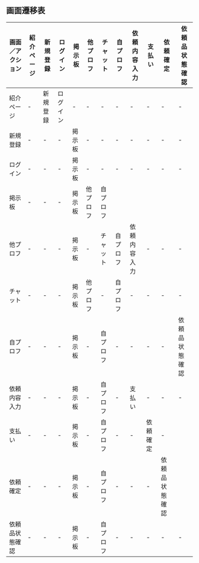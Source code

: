 ## 画面遷移表

|画面／アクション|紹介ページ|新規登録|ログイン|掲示板|他プロフ|チャット|自プロフ|依頼内容入力|支払い|依頼確定|依頼品状態確認|
|---------------|----------|-------|--------|------|-------|--------|-------|-----------|-------|-------|-------------|
|紹介ページ|-|新規登録|ログイン|-|-|-|-|-|-|-|-|-|
|新規登録|-|-|-|掲示板|-|-|-|-|-|-|-|
|ログイン|-|-|-|掲示板|-|-|-|-|-|-|-|
|掲示板|-|-|-|掲示板|他プロフ|自プロフ||||||
|他プロフ|-|-|-|掲示板|-|チャット|自プロフ|依頼内容入力|-|-|-|
|チャット|-|-|-|掲示板|他プロフ|-|自プロフ|-|-|-|-|
|自プロフ|-|-|-|掲示板|-|自プロフ|-|-|-|-|依頼品状態確認|
|依頼内容入力|-|-|-|掲示板|-|自プロフ|-|支払い|-|-|-|
|支払い|-|-|-|掲示板|-|自プロフ|-|-|依頼確定|-|
|依頼確定|-|-|-|掲示板|-|自プロフ|-|-|-|依頼品状態確認|
|依頼品状態確認|-|-|-|掲示板|-|自プロフ|-|-|-|-|-|
